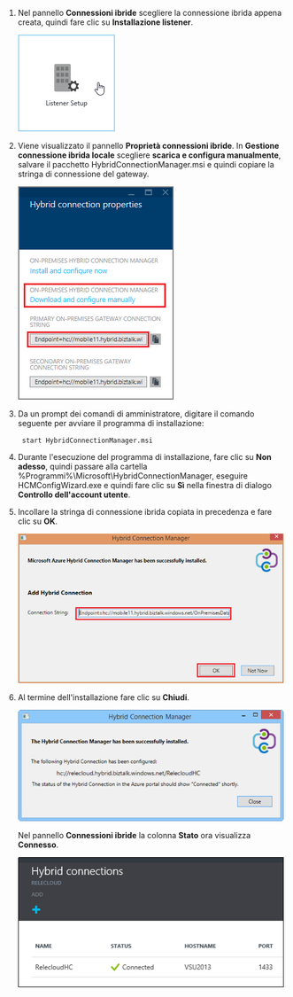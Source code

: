 
1. Nel pannello **Connessioni ibride** scegliere la connessione ibrida appena creata, quindi fare clic su **Installazione listener**.
	
	![Fare clic su Installazione listener](./media/app-service-hybrid-connections-manager-install/D04ClickListenerSetup.png)
	
4. Viene visualizzato il pannello **Proprietà connessioni ibride**. In **Gestione connessione ibrida locale** scegliere **scarica e configura manualmente**, salvare il pacchetto HybridConnectionManager.msi e quindi copiare la stringa di connessione del gateway.
	
	![Fare clic qui per eseguire l'installazione](./media/app-service-hybrid-connections-manager-install/D05ClickToInstallHCM.png)
	
5. Da un prompt dei comandi di amministratore, digitare il comando seguente per avviare il programma di installazione:

		start HybridConnectionManager.msi
 
7. Durante l'esecuzione del programma di installazione, fare clic su **Non adesso**, quindi passare alla cartella %Programmi%\\Microsoft\\HybridConnectionManager, eseguire HCMConfigWizard.exe e quindi fare clic su **Sì** nella finestra di dialogo **Controllo dell'account utente**.
		
7. Incollare la stringa di connessione ibrida copiata in precedenza e fare clic su **OK**.
	
	![Installazione](./media/app-service-hybrid-connections-manager-install/D08aHCMInstallManual.png)
	
8. Al termine dell'installazione fare clic su **Chiudi**.
	
	![Fare clic su Chiudi](./media/app-service-hybrid-connections-manager-install/D09HCMInstallComplete.png)
	
	Nel pannello **Connessioni ibride** la colonna **Stato** ora visualizza **Connesso**.
	
	![Stato connesso](./media/app-service-hybrid-connections-manager-install/D10HCStatusConnected.png)

<!---HONumber=July15_HO3-->